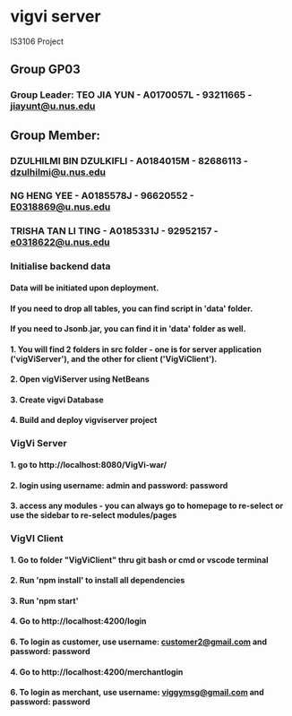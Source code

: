 # vigvi server
IS3106 Project

## Group GP03
### Group Leader: TEO JIA YUN - A0170057L - 93211665 - jiayunt@u.nus.edu
## Group Member: 
### DZULHILMI BIN DZULKIFLI - A0184015M - 82686113 - dzulhilmi@u.nus.edu
### NG HENG YEE - A0185578J - 96620552 - E0318869@u.nus.edu
### TRISHA TAN LI TING - A0185331J - 92952157 - e0318622@u.nus.edu

### Initialise backend data
#### Data will be initiated upon deployment.
#### If you need to drop all tables, you can find script in 'data' folder.
#### If you need to Jsonb.jar, you can find it in 'data' folder as well. 
#### 1. You will find 2 folders in src folder - one is for server application ('vigViServer'), and the other for client ('VigViClient').
#### 2. Open vigViServer using NetBeans 
#### 3. Create vigvi Database
#### 4. Build and deploy vigviserver project

### VigVi Server
#### 1. go to http://localhost:8080/VigVi-war/
#### 2. login using username: admin and password: password
#### 3. access any modules - you can always go to homepage to re-select or use the sidebar to re-select modules/pages

### VigVI Client
#### 1. Go to folder "VigViClient" thru git bash or cmd or vscode terminal
#### 2. Run 'npm install' to install all dependencies
#### 3. Run 'npm start'
#### 4. Go to http://localhost:4200/login
#### 6. To login as customer, use username: customer2@gmail.com and password: password
#### 4. Go to http://localhost:4200/merchantlogin
#### 6. To login as merchant, use username: viggymsg@gmail.com and password: password




